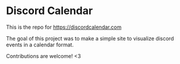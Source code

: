 # Discord Calendar

This is the repo for https://discordcalendar.com

The goal of this project was to make a simple site to visualize discord events in a calendar format.

Contributions are welcome! <3
